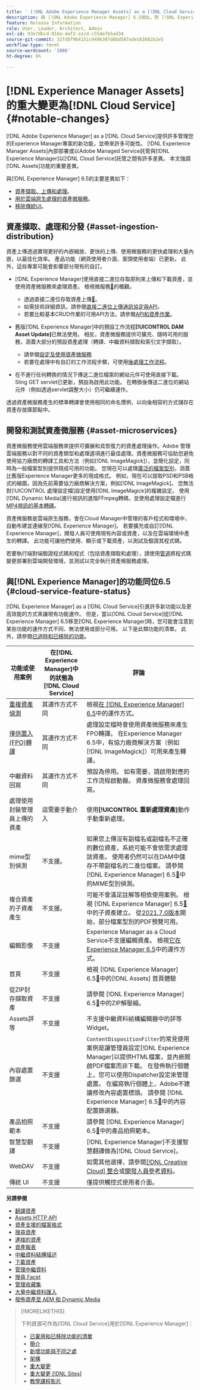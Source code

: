 ```yaml
---
title: ' [!DNL Adobe Experience Manager Assets] as a [!DNL Cloud Service]中的重大變更'
description: 與 [!DNL Adobe Experience Manager] 6.5相比，對 [!DNL Experience Manager] 中的 [!DNL Adobe Experience Manager Assets] 做為 [!DNL Cloud Service] 的重大變更。
feature: Release Information
role: User, Leader, Architect, Admin
exl-id: 93e7dbcd-016e-4ef2-a1cd-c554efb5ad34
source-git-commit: 32fdbf9b4151c949b307d8bd587ade163682b2e5
workflow-type: tm+mt
source-wordcount: '1006'
ht-degree: 9%

---
```


# [!DNL Experience Manager Assets]的重大變更為[!DNL Cloud Service] {#notable-changes}

[!DNL Adobe Experience Manager] as a [!DNL Cloud Service]提供許多管理您的Experience Manager專案的新功能，並帶來許多可能性。 [!DNL Experience Manager Assets]內部部署或以Adobe Managed Service託管與[!DNL Experience Manager]以[!DNL Cloud Service]託管之間有許多差異。 本文強調[!DNL Assets]功能的重要差異。

與[!DNL Experience Manager] 6.5的主要差異如下：

* [資產擷取、上傳和處理](#asset-ingestion)。
* [用於雲端原生處理的資產微服務](#asset-microservices)。
* [移除傳統UI](#classic-ui)。

## 資產擷取、處理和分發 {#asset-ingestion-distribution}

資產上傳透過實現更好的內嵌縮放、更快的上傳、使用微服務的更快處理和大量內嵌，以最佳化效率。 產品功能（網頁使用者介面、案頭使用者端）已更新。 此外，這些專案可能會影響部分現有的自訂。

* [!DNL Experience Manager]使用直接二進位存取原則來上傳和下載資產，並使用資產微服務來處理資產。 檢視微服務[&#128279;](/help/assets/asset-microservices-overview.md)的概觀。
   * 透過直接二進位存取資產上傳[&#128279;](/help/assets/asset-microservices-overview.md#asset-upload-with-direct-binary-access)。
   * 如需技術詳細資訊，請參閱[直接二進位上傳通訊協定與API](/help/assets/developer-reference-material-apis.md#upload-binary)。
   * 若要比較基本CRUD作業的可用API方法，請參閱[API和資產作業](/help/assets/developer-reference-material-apis.md#use-cases-and-apis)。
* 舊版[!DNL Experience Manager]中的預設工作流程&#x200B;**[!UICONTROL DAM Asset Update]**&#x200B;已無法使用。 相反，資產微服務提供可擴充、隨時可用的服務，涵蓋大部分的預設資產處理（轉譯、中繼資料擷取和索引文字擷取）。
   * 請參閱[設定及使用資產微服務](/help/assets/asset-microservices-configure-and-use.md)
   * 若要在處理中有自訂的工作流程步驟，可使用[後處理工作流程](/help/assets/asset-microservices-configure-and-use.md#post-processing-workflows)。

* 在不進行任何轉換的情況下傳送二進位檔案的網站元件可使用直接下載。 Sling GET servlet已更新，預設為啟用此功能。 在轉換後傳送二進位的網站元件（例如透過servlet調整大小）仍可繼續運作。

透過資產微服務產生的標準轉譯會使用相同的命名慣例，以向後相容的方式儲存在資產存放庫節點中。

## 開發和測試資產微服務 {#asset-microservices}

資產微服務使用雲端服務來提供可擴展和具恢復力的資產處理操作。Adobe 管理雲端服務以對不同的資產類型和處理選項進行最佳處理。資產微服務可協助您避免使用協力廠商的轉譯工具和方法（例如[!DNL ImageMagick]），並簡化設定，同時為一般檔案型別提供現成可用的功能。 您現在可以處理[廣泛的檔案型別](/help/assets/file-format-support.md)，涵蓋比舊版Experience Manager更多的現成格式。 例如，現在可以提取PSD和PSB格式的縮圖，因為先前需要協力廠商解決方案，例如[!DNL ImageMagick]。 您無法對[!UICONTROL 處理設定檔]設定使用[!DNL ImageMagick]的複雜設定。 使用[!DNL Dynamic Media]進行視訊的進階FFmpeg轉碼，並使用處理設定檔進行[MP4視訊的基本轉碼](/help/assets/manage-video-assets.md#transcode-video)。

資產微服務是雲端原生服務，會在Cloud Manager中管理的客戶程式和環境中，自動布建並連線至[!DNL Experience Manager]。 若要擴充或自訂[!DNL Experience Manager]，開發人員可使用現有內容或資產，以及在雲端環境中產生的轉譯。 此功能可讓他們使用、顯示或下載資產，以測試及驗證其程式碼。

若要執行端對端驗證程式碼和程式（包括資產擷取和處理），請使用[管道](/help/implementing/cloud-manager/configuring-pipelines/introduction-ci-cd-pipelines.md)將程式碼變更部署到雲端開發環境，並測試以完全執行資產微服務處理。

## 與[!DNL Experience Manager]的功能同位6.5 {#cloud-service-feature-status}

[!DNL Experience Manager] as a [!DNL Cloud Service]引進許多新功能以及更高效能的方式來讓現有功能運作。 但是，當以[!DNL Cloud Service]從[!DNL Experience Manager] 6.5移至[!DNL Experience Manager]時，您可能會注意到某些功能的運作方式不同、無法使用或部分可用。 以下是此類功能的清單。 此外，請參閱[已過時和已移除的功能](/help/release-notes/deprecated-removed-features.md)。

| 功能或使用案例 | 在[!DNL Experience Manager]中的狀態為[!DNL Cloud Service] | 評論 |
|-----|-----|-----|
| [重複資產偵測](/help/assets/detect-duplicate-assets.md) | 其運作方式不同 | 檢視[在 [!DNL Experience Manager] 6.5](https://experienceleague.adobe.com/zh-hant/docs/experience-manager-65/content/assets/managing/duplicate-detection)中的運作方式。 |
| [僅供置入(FPO)轉譯](/help/assets/configure-fpo-renditions.md) | 其運作方式不同 | 處理設定檔時會使用資產微服務來產生FPO轉譯。 在Experience Manager 6.5中，有協力廠商解決方案（例如[!DNL ImageMagick]）可用來產生轉譯。 |
| 中繼資料回寫 | 其運作方式不同 | 預設為停用。 如有需要，請啟用對應的工作流程啟動器。 資產微服務會處理回寫。 |
| 處理使用封裝管理員上傳的資產 | 這需要手動介入 | 使用&#x200B;**[!UICONTROL 重新處理資產]**&#x200B;動作手動重新處理。 |
| mime型別偵測 | 不支援。 | 如果您上傳沒有副檔名或副檔名不正確的數位資產，系統可能不會依需求處理該資產。 使用者仍然可以在DAM中儲存不帶副檔名的二進位檔案。 請參閱 [!DNL Experience Manager] 6.5[&#128279;](https://experienceleague.adobe.com/zh-hant/docs/experience-manager-65/content/assets/administer/detect-asset-mime-type-with-tika)中的MIME型別偵測。 |
| 複合資產的子資產產生 | 不支援。 | 可能不會滿足註解等相依使用案例。 檢視 [!DNL Experience Manager] 6.5[&#128279;](https://experienceleague.adobe.com/zh-hant/docs/experience-manager-65/content/assets/managing/managing-linked-subassets#generate-subassets)中的子資產建立。 從[2021.7.0版本](/help/release-notes/release-notes-cloud/release-notes-current.md)開始，部分檔案型別的PDF預覽可用。 |
| 編輯影像 | 不支援 | Experience Manager as a Cloud Service不支援編輯資產。 檢視[它在Experience Manager 6.5](https://experienceleague.adobe.com/zh-hant/docs/experience-manager-65/content/assets/managing/manage-assets#editing-images)中的運作方式。 |
| 首頁 | 不支援 | 檢視 [!DNL Experience Manager] 6.5[&#128279;](https://experienceleague.adobe.com/zh-hant/docs/experience-manager-65/content/assets/using/assets-home-page)中的[!DNL Assets] 首頁體驗 |
| 從ZIP封存擷取資產 | 不支援 | 請參閱 [!DNL Experience Manager] 6.5[&#128279;](https://experienceleague.adobe.com/zh-hant/docs/experience-manager-65/content/assets/managing/manage-assets#extractzip)中的ZIP解壓縮。 |
| Assets評等 | 不支援 | 不支援中繼資料結構編輯器中的評等Widget。 |
| 內容處置篩選 | 不支援 | `ContentDispositionFilter`的常見使用案例是讓管理員設定[!DNL Experience Manager]以提供HTML檔案，並內嵌開啟PDF檔案而非下載。 在發佈執行個體上，您可以使用Dispatcher設定來管理處置。 在編寫執行個體上，Adobe不建議修改內容處置標頭。 請參閱 [!DNL Experience Manager] 6.5[&#128279;](https://experienceleague.adobe.com/zh-hant/docs/experience-manager-65/content/security/content-disposition-filter)中的內容配置篩選器。 |
| 產品拍照範本 | 不支援 | 請參閱 [!DNL Experience Manager] 6.5[&#128279;](https://experienceleague.adobe.com/zh-hant/docs/experience-manager-65/content/sites/authoring/projects/managing-product-information)中的產品拍照範本。 |
| 智慧型翻譯 | 不支援 | [!DNL Experience Manager]不支援智慧翻譯做為[!DNL Cloud Service]。 |
| WebDAV | 不支援 | 如需其他選擇，請參閱[[!DNL Creative Cloud] 整合](/help/assets/aem-cc-integration-best-practices.md)或[開發人員參考資料](/help/assets/developer-reference-material-apis.md)。 |
| 傳統 UI | 不支援 | 僅提供觸控式使用者介面。 |

**另請參閱**

* [翻譯資產](translate-assets.md)
* [Assets HTTP API](mac-api-assets.md)
* [資產支援的檔案格式](file-format-support.md)
* [搜尋資產](search-assets.md)
* [連接的資產](use-assets-across-connected-assets-instances.md)
* [資產報表](asset-reports.md)
* [中繼資料結構描述](metadata-schemas.md)
* [下載資產](download-assets-from-aem.md)
* [管理中繼資料](manage-metadata.md)
* [搜尋 Facet](search-facets.md)
* [管理收藏集](manage-collections.md)
* [大量中繼資料匯入](metadata-import-export.md)
* [發佈資產至 AEM 和 Dynamic Media](/help/assets/publish-assets-to-aem-and-dm.md)

>[!MORELIKETHIS]
>
>下列資源可作為[!DNL Cloud Service]用於[!DNL Experience Manager]：
>
>* [已棄用和已移除功能的清單](/help/release-notes/deprecated-removed-features.md)
>* [簡介](/help/overview/introduction.md)
>* [新增功能與不同之處](/help/overview/what-is-new-and-different.md)
>* [架構](/help/overview/architecture.md)
>* [重大變更](/help/release-notes/aem-cloud-changes.md)
>* [重大變更 [!DNL Sites]](/help/sites-cloud/sites-cloud-changes.md)
>* [教學課程影片](https://experienceleague.adobe.com/zh-hant/docs/experience-manager-learn/cloud-service/overview)
